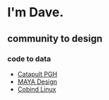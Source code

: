 # I'm Dave. 
## community to design
### code to data

* [Catapult PGH](http://catapultpgh.org/)
* [MAYA Design](https://www.gbbn.com/work/maya-design-headquarters/)
* [Cobind Linux](https://rubenerd.com/p1191/)
